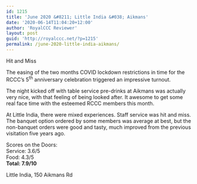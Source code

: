 ```yaml
---
id: 1215
title: 'June 2020 &#8211; Little India &#038; Aikmans'
date: '2020-06-14T11:04:20+12:00'
author: 'RoyalCCC Reviewer'
layout: post
guid: 'http://royalccc.net/?p=1215'
permalink: /june-2020-little-india-aikmans/
---
```


Hit and Miss

The easing of the two months COVID lockdown restrictions in time for the RCCC’s 5<sup>th</sup> anniversary celebration triggered an impressive turnout.

The night kicked off with table service pre-drinks at Aikmans was actually very nice, with that feeling of being looked after. It awesome to get some real face time with the esteemed RCCC members this month.

At Little India, there were mixed experiences. Staff service was hit and miss. The banquet option ordered by some members was average at best, but the non-banquet orders were good and tasty, much improved from the previous visitation five years ago.

Scores on the Doors:  
Service: 3.6/5  
Food: 4.3/5  
**Total: 7.9/10**

Little India, 150 Aikmans Rd